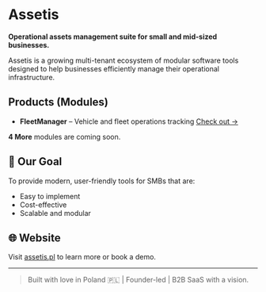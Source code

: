 # Assetis

**Operational assets management suite for small and mid-sized businesses.**

Assetis is a growing multi-tenant ecosystem of modular software tools designed to help businesses efficiently manage their operational infrastructure.

## Products (Modules)

- **FleetManager** – Vehicle and fleet operations tracking [Check out ->](https://assetis.pl/fleetmanager)

**4 More** modules are coming soon.

## 🎯 Our Goal

To provide modern, user-friendly tools for SMBs that are:
- Easy to implement
- Cost-effective
- Scalable and modular

## 🌐 Website

Visit [assetis.pl](https://assetis.pl) to learn more or book a demo.

---

> Built with love in Poland 🇵🇱 | Founder-led | B2B SaaS with a vision.
